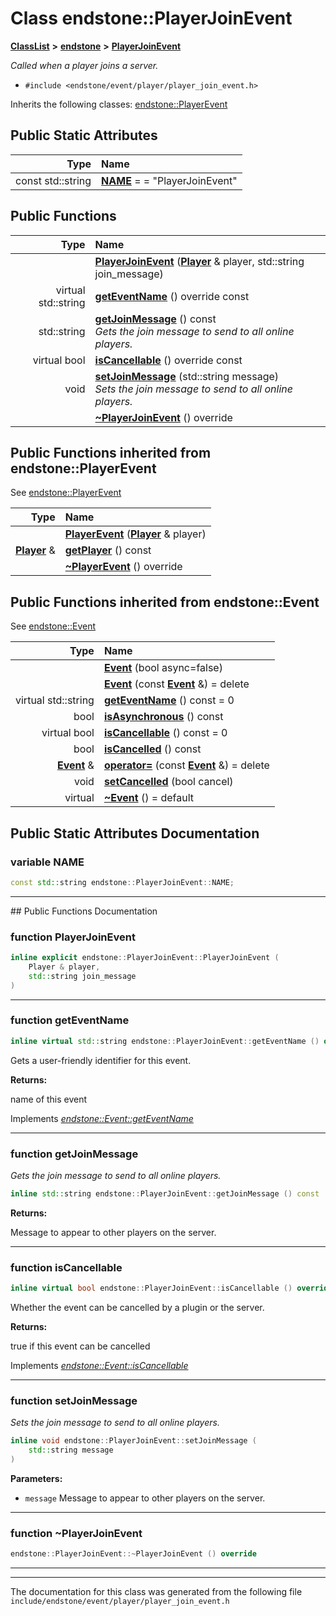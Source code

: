 

# Class endstone::PlayerJoinEvent



[**ClassList**](annotated.md) **>** [**endstone**](namespaceendstone.md) **>** [**PlayerJoinEvent**](classendstone_1_1PlayerJoinEvent.md)



_Called when a player joins a server._ 

* `#include <endstone/event/player/player_join_event.h>`



Inherits the following classes: [endstone::PlayerEvent](classendstone_1_1PlayerEvent.md)
































## Public Static Attributes

| Type | Name |
| ---: | :--- |
|  const std::string | [**NAME**](#variable-name)   = = "PlayerJoinEvent"<br> |










































## Public Functions

| Type | Name |
| ---: | :--- |
|   | [**PlayerJoinEvent**](#function-playerjoinevent) ([**Player**](classendstone_1_1Player.md) & player, std::string join\_message) <br> |
| virtual std::string | [**getEventName**](#function-geteventname) () override const<br> |
|  std::string | [**getJoinMessage**](#function-getjoinmessage) () const<br>_Gets the join message to send to all online players._  |
| virtual bool | [**isCancellable**](#function-iscancellable) () override const<br> |
|  void | [**setJoinMessage**](#function-setjoinmessage) (std::string message) <br>_Sets the join message to send to all online players._  |
|   | [**~PlayerJoinEvent**](#function-playerjoinevent) () override<br> |


## Public Functions inherited from endstone::PlayerEvent

See [endstone::PlayerEvent](classendstone_1_1PlayerEvent.md)

| Type | Name |
| ---: | :--- |
|   | [**PlayerEvent**](classendstone_1_1PlayerEvent.md#function-playerevent) ([**Player**](classendstone_1_1Player.md) & player) <br> |
|  [**Player**](classendstone_1_1Player.md) & | [**getPlayer**](classendstone_1_1PlayerEvent.md#function-getplayer) () const<br> |
|   | [**~PlayerEvent**](classendstone_1_1PlayerEvent.md#function-playerevent) () override<br> |


## Public Functions inherited from endstone::Event

See [endstone::Event](classendstone_1_1Event.md)

| Type | Name |
| ---: | :--- |
|   | [**Event**](classendstone_1_1Event.md#function-event-12) (bool async=false) <br> |
|   | [**Event**](classendstone_1_1Event.md#function-event-22) (const [**Event**](classendstone_1_1Event.md) &) = delete<br> |
| virtual std::string | [**getEventName**](classendstone_1_1Event.md#function-geteventname) () const = 0<br> |
|  bool | [**isAsynchronous**](classendstone_1_1Event.md#function-isasynchronous) () const<br> |
| virtual bool | [**isCancellable**](classendstone_1_1Event.md#function-iscancellable) () const = 0<br> |
|  bool | [**isCancelled**](classendstone_1_1Event.md#function-iscancelled) () const<br> |
|  [**Event**](classendstone_1_1Event.md) & | [**operator=**](classendstone_1_1Event.md#function-operator) (const [**Event**](classendstone_1_1Event.md) &) = delete<br> |
|  void | [**setCancelled**](classendstone_1_1Event.md#function-setcancelled) (bool cancel) <br> |
| virtual  | [**~Event**](classendstone_1_1Event.md#function-event) () = default<br> |
















































































## Public Static Attributes Documentation




### variable NAME 

```C++
const std::string endstone::PlayerJoinEvent::NAME;
```




<hr>
## Public Functions Documentation




### function PlayerJoinEvent 

```C++
inline explicit endstone::PlayerJoinEvent::PlayerJoinEvent (
    Player & player,
    std::string join_message
) 
```




<hr>



### function getEventName 


```C++
inline virtual std::string endstone::PlayerJoinEvent::getEventName () override const
```



Gets a user-friendly identifier for this event.




**Returns:**

name of this event 





        
Implements [*endstone::Event::getEventName*](classendstone_1_1Event.md#function-geteventname)


<hr>



### function getJoinMessage 

_Gets the join message to send to all online players._ 
```C++
inline std::string endstone::PlayerJoinEvent::getJoinMessage () const
```





**Returns:**

Message to appear to other players on the server. 





        

<hr>



### function isCancellable 


```C++
inline virtual bool endstone::PlayerJoinEvent::isCancellable () override const
```



Whether the event can be cancelled by a plugin or the server.




**Returns:**

true if this event can be cancelled 





        
Implements [*endstone::Event::isCancellable*](classendstone_1_1Event.md#function-iscancellable)


<hr>



### function setJoinMessage 

_Sets the join message to send to all online players._ 
```C++
inline void endstone::PlayerJoinEvent::setJoinMessage (
    std::string message
) 
```





**Parameters:**


* `message` Message to appear to other players on the server. 




        

<hr>



### function ~PlayerJoinEvent 

```C++
endstone::PlayerJoinEvent::~PlayerJoinEvent () override
```




<hr>

------------------------------
The documentation for this class was generated from the following file `include/endstone/event/player/player_join_event.h`

